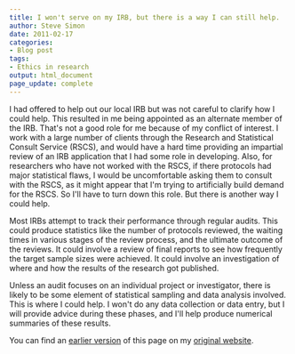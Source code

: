 ```yaml
---
title: I won't serve on my IRB, but there is a way I can still help.
author: Steve Simon
date: 2011-02-17
categories:
- Blog post
tags:
- Ethics in research
output: html_document
page_update: complete
---
```


I had offered to help out our local IRB but was not careful to clarify how I could help. This resulted in me being appointed as an alternate member of the IRB. That's not a good role for me because of my conflict of interest. I work with a large number of clients through the Research and Statistical Consult Service (RSCS), and would have a hard time providing an impartial review of an IRB application that I had some role in developing. Also, for researchers who have not worked with the RSCS, if there protocols had major statistical flaws, I would be uncomfortable asking them to consult with the RSCS, as it might appear that I'm trying to artificially build demand for the RSCS. So I'll have to turn down this role. But there is another way I could help.

<!---More--->

Most IRBs attempt to track their performance through regular audits. This could produce statistics like the number of protocols reviewed, the waiting times in various stages of the review process, and the ultimate outcome of the reviews. It could involve a review of final reports to see how frequently the target sample sizes were achieved. It could involve an investigation of where and how the results of the research got published.

Unless an audit focuses on an individual project or investigator, there is likely to be some element of statistical sampling and data analysis involved. This is where I could help. I won't do any data collection or data entry, but I will provide advice during these phases, and I'll help produce numerical summaries of these results.

You can find an [earlier version][sim1] of this page on my [original website][sim2].

[sim1]: http://www.pmean.com/11/HelpMyIrb.html
[sim2]: http://www.pmean.com/original_site.html 
